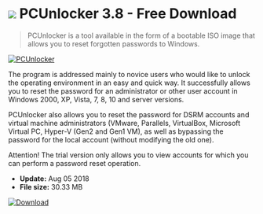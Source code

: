 # ![](https://cdn.softexe.net/static/icon/win.gif) PCUnlocker 3.8 - Free Download

> PCUnlocker is a tool available in the form of a bootable ISO image that allows you to reset forgotten passwords to Windows.

[![PCUnlocker](https://gallery.dpcdn.pl/imgc/Tools/83959/g_-_420x350_1.5_-_x13af9b60-8bf6-4521-831b-e768408c215e.png)](https://softexe.net/win/security-privacy/passwords/pcunlocker:aade.html)

The program is addressed mainly to novice users who would like to unlock the operating environment in an easy and quick way. It successfully allows you to reset the password for an administrator or other user account in Windows 2000, XP, Vista, 7, 8, 10 and server versions.
 
 PCUnlocker also allows you to reset the password for DSRM accounts and virtual machine administrators (VMware, Parallels, VirtualBox, Microsoft Virtual PC, Hyper-V (Gen2 and Gen1 VM), as well as bypassing the password for the local account (without modifying the old one).
 
 Attention!
 The trial version only allows you to view accounts for which you can perform a password reset operation.


- **Update:** Aug 05 2018
- **File size:** 30.33 MB

[![Download](https://cdn.softexe.net/static/img/download.png)](https://softexe.net/win/security-privacy/passwords/pcunlocker:aade.html)

